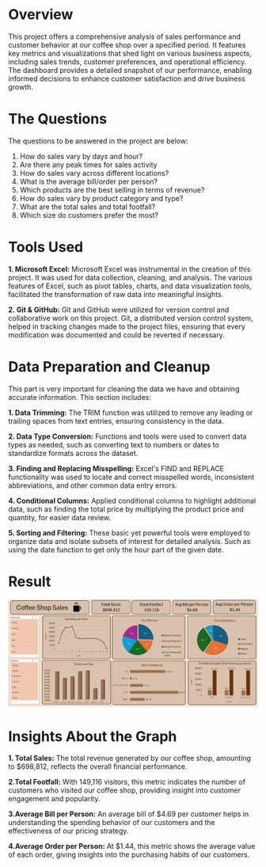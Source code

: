 # Overview
This project offers a comprehensive analysis of sales performance and customer behavior at our coffee shop over a specified period. It features key metrics and visualizations that shed light on various business aspects, including sales trends, customer preferences, and operational efficiency. The dashboard provides a detailed snapshot of our performance, enabling informed decisions to enhance customer satisfaction and drive business growth.

# The Questions

 The questions to be answered in the project are below:

1. How do sales vary by days and hour?
2. Are there any peak times for sales activity
3. How do sales vary across different locations?
4. What is the average bill/order per person?
5. Which products are the best selling in terms of revenue?
6. How do sales vary by product category and type?
7. What are the total sales and total footfall?
8. Which size do customers prefer the most?

# Tools Used

**1. Microsoft Excel:** Microsoft Excel was instrumental in the creation of this project. It was used for data collection, cleaning, and analysis. The various features of Excel, such as pivot tables, charts, and data visualization tools, facilitated the transformation of raw data into meaningful insights.

**2. Git & GitHub:** Git and GitHub were utilized for version control and collaborative work on this project. Git, a distributed version control system, helped in tracking changes made to the project files, ensuring that every modification was documented and could be reverted if necessary.

# Data Preparation and Cleanup 
This part is very important for cleaning the data we have and obtaining accurate information. This section includes:

**1. Data Trimming:** The TRIM function was utilized to remove any leading or trailing spaces from text entries, ensuring consistency in the data.

**2. Data Type Conversion:** Functions and tools were used to convert data types as needed, such as converting text to numbers or dates to standardize formats across the dataset.

**3. Finding and Replacing Misspelling:** Excel's FIND and REPLACE functionality was used to locate and correct misspelled words, inconsistent abbreviations, and other common data entry errors.

**4. Conditional Columns:** Applied conditional columns to highlight additional data, such as finding the total price by multiplying the product price and quantity, for easier data review.

**5. Sorting and Filtering:** These basic yet powerful tools were employed to organize data and isolate subsets of interest for detailed analysis. Such as using the date function to get only the hour part of the given date.

# Result 
![Project](https://github.com/firaterkn/Excel_Project_Coffee_Sales/blob/main/Coffee_Shop_Sales.PNG)


# Insights About the Graph

**1. Total Sales:** The total revenue generated by our coffee shop, amounting to $698,812, reflects the overall financial performance.

**2.Total Footfall:** With 149,116 visitors, this metric indicates the number of customers who visited our coffee shop, providing insight into customer engagement and popularity.

**3.Average Bill per Person:** An average bill of $4.69 per customer helps in understanding the spending behavior of our customers and the effectiveness of our pricing strategy.

**4.Average Order per Person:** At $1.44, this metric shows the average value of each order, giving insights into the purchasing habits of our customers.















